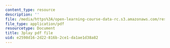 ```yaml
---
content_type: resource
description: ''
file: /media/https%3A/open-learning-course-data-rc.s3.amazonaws.com/res-10-001-making-science-and-engineering-pictures-a-practical-guide-to-presenting-your-work-spring-2016/e2598d162d22816b2ce1da1ae1d38a82_h0LYxgHiMDE.pdf
file_type: application/pdf
resourcetype: Document
title: 3play pdf file
uid: e2598d16-2d22-816b-2ce1-da1ae1d38a82
---
```

